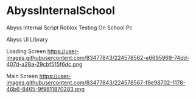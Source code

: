 # AbyssInternalSchool
Abyss Internal Script Roblox Testing On School Pc

Abyss Ui LIbrary

Loading Screen
https://user-images.githubusercontent.com/83477843/224578562-e6695969-74dd-407d-a28a-29cbf515f6dc.png

Main Screen
https://user-images.githubusercontent.com/83477843/224578567-f8e98702-1178-46b6-8465-9f9811870283.png
